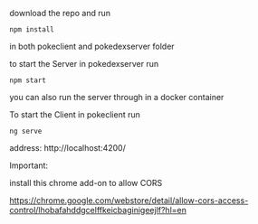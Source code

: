 download the repo and run 
    
    npm install 
in both pokeclient and pokedexserver folder



to start the Server
in pokedexserver run 
    
    npm start

you can also run the server through in a docker container


To start the Client
in pokeclient run 

    ng serve


address: http://localhost:4200/


Important:

install this chrome add-on to allow CORS

https://chrome.google.com/webstore/detail/allow-cors-access-control/lhobafahddgcelffkeicbaginigeejlf?hl=en

